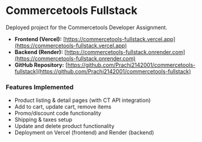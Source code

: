 # Commercetools Fullstack

Deployed project for the Commercetools Developer Assignment.

- **Frontend (Vercel):** [https://commercetools-fullstack.vercel.app](https://commercetools-fullstack.vercel.app)  
- **Backend (Render):** [https://commercetools-fullstack.onrender.com](https://commercetools-fullstack.onrender.com)  
- **GitHub Repository:** [https://github.com/Prachi2142001/commercetools-fullstack](https://github.com/Prachi2142001/commercetools-fullstack)  

### Features Implemented
- Product listing & detail pages (with CT API integration)
- Add to cart, update cart, remove items
- Promo/discount code functionality
- Shipping & taxes setup
- Update and delete product functionality
- Deployment on Vercel (frontend) and Render (backend)
